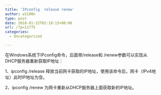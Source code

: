 ```yaml
---
title: 'IPconfig  release renew'
author: w1100n
type: post
date: 2018-01-22T02:19:13+00:00
url: /?p=11775
categories:
  - Uncategorized

---
```

在Windows系统下IPconfig命令，后面带/release和 /renew参数可以实现从DHCP服务器重新获取IP地址：

1、ipconfig /release 释放当前网卡获取的IP地址，使用该命令后，网卡（IPv4地址）此时IP地址为空。

2、ipconfig /renew 为网卡重新从DHCP服务器上面获取新的IP地址。